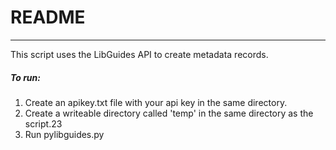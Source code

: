 # README 

---

This script uses the LibGuides API to create metadata records.

##### To run:

1. Create an apikey.txt file with your api key in the same directory.
2. Create a writeable directory called 'temp' in the same directory as the script.23 
3. Run pylibguides.py